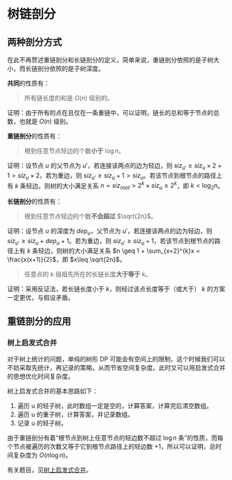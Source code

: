 # 树链剖分
## 两种剖分方式
在此不再赘述重链剖分和长链剖分的定义，简单来说，重链剖分依照的是子树大小，而长链剖分依照的是子树深度。

**共同**的性质有：

> 所有链长度的和是 $O(n)$ 级别的。

证明：由于所有的点在且仅在一条重链中，可以证明，链长的总和等于节点的总数，也就是 $O(n)$ 级别。

**重链剖分**的性质有：

>  根到任意节点轻边的个数**小于** $\log{n}$。

证明：设节点 $u$ 的父节点为 $u'$，若连接该两点的边为轻边，则 $siz_{u'} \geq siz_{u} \times 2 + 1 > siz_{u} \times 2$，若为重边，则 $siz_{u'} \geq siz_{u} + 1 > siz_{u}$。若该节点到根节点的路径上有 $k$ 条轻边，则树的大小满足关系 $n = siz_{root} > 2^k \times siz_{u} \geq 2^k$，即 $k < \log_{2}{n}$。

**长链剖分**的性质有：

> 根到任意节点轻边的个数**不会超过** $\sqrt{2n}$。

证明：设节点 $u$ 的深度为 $dep_{u}$，父节点为 $u'$，若连接该两点的边为轻边，则 $siz_{u'} \geq siz_{u} + dep_{u} + 1$。若为重边，则 $siz_{u'} \geq siz_{u} + 1$，若该节点到根节点的路径上有 $k$ 条轻边，则树的大小满足关系 $n \geq 1 + \sum_{x=2}^{k}x = \frac{x(x+1)}{2}$，即 $x\leq \sqrt{2n}$。

> 任意点的 $k$ 级祖先所在的长链长度**大于等于** $k$。

证明：采用反证法，若长链长度小于 $k$，则经过该点长度等于（或大于） $k$ 的方案一定更优，与假设矛盾。

## 重链剖分的应用

### 树上启发式合并

对于树上统计的问题，单纯的树形 DP 可能会有空间上的限制，这个时候我们可以不妨采取先统计，再记录的策略，从而节省空间复杂度。此时又可以用启发式合并的思想优化时间复杂度。

树上启发式合并的基本思路如下：

1.  遍历 u 的轻子树，此时数组一定是空的，计算答案，计算完后清空数组。
2. 遍历 u 的重子树，计算答案，并记录数组。
3. 记录 u 的轻子树。

由于重链剖分有着“根节点到树上任意节点的轻边数不超过 $\log{n}$ 条”的性质，而每个节点被遍历的次数又等于它到根节点路径上的轻边数 $+1$，所以可以证明，总时间复杂度为 $O(n \log{n})$。

有关题目，见[树上启发式合并](/solutions/graph/dsu-on-tree)。

